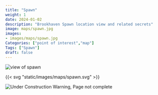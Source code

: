 ```yaml
---
title: "Spawn"
weight: 1
date: 2024-01-02
description: "Brookhaven Spawn location view and related secrets"
image: maps/spawn.jpg
images:
- images/maps/spawn.jpg
Categories: ["point of interest","map"]
Tags: ["Spawn"]
draft: false
--- 
```



<!-- ![LOC PIC]() -->

![view of spawn](/images/maps/spawn.jpg)

{{< svg "static/images/maps/spawn.svg" >}}

![Under Construction Warning, Page not complete](/images/under_construction.png)

<!-- <hr style="background-color: #28b44c" size=8>

### CaseBook Items

- [URL](/)

<hr style="background-color: #28b44c" size=8>

### Quests

- [URL](/) -->